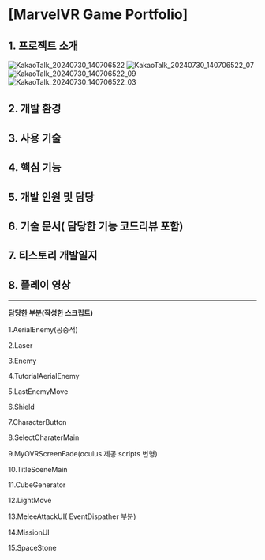 # [MarvelVR Game Portfolio]


## 1. 프로젝트 소개

![KakaoTalk_20240730_140706522](https://github.com/user-attachments/assets/bbf87c18-8bb5-4f78-8f3b-89815df475c1)
![KakaoTalk_20240730_140706522_07](https://github.com/user-attachments/assets/a0516eea-442e-41ec-bed1-6819eab7db4c)
![KakaoTalk_20240730_140706522_09](https://github.com/user-attachments/assets/0a0f3334-245d-4794-94d4-1f2665892f00)
![KakaoTalk_20240730_140706522_03](https://github.com/user-attachments/assets/cdb9eb56-9511-4ea5-b8d5-fc3420dbd165)


## 2. 개발 환경


## 3. 사용 기술


## 4. 핵심 기능


## 5. 개발 인원 및 담당


## 6. 기술 문서( 담당한 기능 코드리뷰 포함)


## 7. 티스토리 개발일지


## 8. 플레이 영상

---

**담당한 부분(작성한 스크립트)**

1.AerialEnemy(공중적)

2.Laser

3.Enemy

4.TutorialAerialEnemy

5.LastEnemyMove

6.Shield

7.CharacterButton

8.SelectCharaterMain

9.MyOVRScreenFade(oculus 제공 scripts 변형)

10.TitleSceneMain

11.CubeGenerator

12.LightMove

13.MeleeAttackUI( EventDispather 부분)

14.MissionUI

15.SpaceStone
